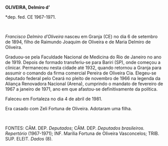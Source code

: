 **OLIVEIRA, Delmiro d’**

\*dep. fed. CE 1967-1971.

 

*Francisco Delmiro d’Oliveira* nasceu em Granja (CE) no dia 6 de
setembro de 1894, filho de Raimundo Joaquim de Oliveira e de Maria
Delmiro de Oliveira.

Graduou-se pela Faculdade Nacional de Medicina do Rio de Janeiro no ano
de 1919. Depois de formado transferiu-se para Bariri (SP), onde começou
a clinicar. Permaneceu nesta cidade até 1932, quando retornou a Granja
para assumir o comando da firma comercial Pereira de Oliveira Cia.
Elegeu-se deputado federal pelo Ceará no pleito de novembro de 1966 na
legenda da Aliança Renovadora Nacional (Arena), cumprindo o mandato de
fevereiro de 1967 a janeiro de 1971, ano em que afastou-se
definitivamente da política.

Faleceu em Fortaleza no dia 4 de abril de 1981.

Era casado com Zeli Fortuna de Oliveira. Adotaram uma filha.

 

FONTES: CÂM. DEP. *Deputados*; CÂM. DEP. *Deputados brasileiros.
Repertório* (1967-1971); INF. Marília Fortuna de Oliveira Vasconcelos;
TRIB. SUP. ELEIT. *Dados* (8).

 
